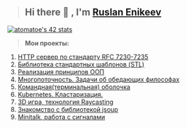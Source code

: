> ## Hi there 👋 , I'm [Ruslan Enikeev](https://github.com/atomatoe) ##

[![atomatoe's 42 stats](https://badge42.herokuapp.com/api/stats/atomatoe?privacyEmail=true)](https://github.com/atomatoe)

> <b>Мои проекты:</b>
1. [HTTP сервер по стандарту RFC 7230-7235](https://github.com/atomatoe/webserv)
2. [Библиотека стандартных шаблонов (STL)](https://github.com/atomatoe/ft_containers)
3. [Реализация принципов ООП](https://github.com/atomatoe/CPP_modules)
4. [Многопоточность. Задачи об обедающих философах](https://github.com/atomatoe/ft_philosophers)
5. [Командная(терминальная) оболочка](https://github.com/atomatoe/minishell)
6. [Kubernetes. Кластаризация.](https://github.com/atomatoe/ft_service)
7. [3D игра, технология Raycasting](https://github.com/atomatoe/cub3D)
8. [Знакомство с библиотекой jsoup](https://github.com/atomatoe/jsoupParse)
9. [Minitalk, работа c сигналами](https://github.com/atomatoe/minitalk)
